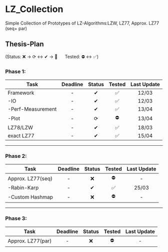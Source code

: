 # LZ_Collection

Simple Collection of Prototypes of LZ-Algorithms:LZW, LZ77, Approx. LZ77 (seq+ par)

## Thesis-Plan

(Status: ❌ &rarr; ⟳ &harr; ✔ &rarr; 🌟 &nbsp;&nbsp;&nbsp;&nbsp; Tested: ⛔ &harr; ✅)


### Phase 1:
|Task               |Deadline   |Status  |Tested     |Last Update|
|-------------------|:---------:|:------:|:---------:|:---------:|
|Framework          |-          |✔       |✅        |12/03      |
| -IO               |-          |✔       |✅        |12/03      |
| -Perf-Measurement |-          |✔       |✅        |13/04      |
| -Plot             |-          |⟳       |⛔        |13/04      |
|LZ78/LZW           |-          |✔       |✅        |18/03      |
|exact LZ77         |-          |✔       |✅        |15/04      |

---
### Phase 2:
|Task               |Deadline   |Status  |Tested     |Last Update|
|-------------------|:---------:|:------:|:---------:|:---------:|
|Approx. LZ77(seq)  |-          |❌     |⛔         |-          |
| -Rabin-Karp       |-          |✔      |✅         |25/03      |
| -Custom Hashmap   |-          |❌     |⛔         |-          |

---
### Phase 3:
|Task               |Deadline   |Status  |Tested     |Last Update|
|-------------------|:---------:|:------:|:---------:|:---------:|
|Approx. LZ77(par)  |-          |❌     |⛔         |-          |


